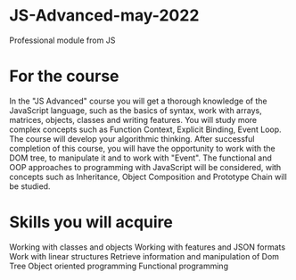 # JS-Advanced-may-2022
  Professional module from JS
# For the course
  In the "JS Advanced" course you will get a thorough knowledge of the JavaScript language, such as the basics of syntax, work with arrays, matrices, objects, classes and writing features. You will study more complex concepts such as Function Context, Explicit Binding, Event Loop. The course will develop your algorithmic thinking. After successful completion of this course, you will have the opportunity to work with the DOM tree, to manipulate it and to work with "Event". The functional and OOP approaches to programming with JavaScript will be considered, with concepts such as Inheritance, Object Composition and Prototype Chain will be studied.
# Skills you will acquire
  Working with classes and objects
  Working with features and JSON formats
  Work with linear structures 
  Retrieve information and manipulation of Dom Tree
  Object oriented programming
  Functional programming
